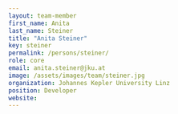 ```yaml
---
layout: team-member
first_name: Anita
last_name: Steiner
title: "Anita Steiner"
key: steiner
permalink: /persons/steiner/
role: core
email: anita.steiner@jku.at
image: /assets/images/team/steiner.jpg
organization: Johannes Kepler University Linz
position: Developer
website:
---
```

